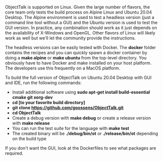 ObjectTalk is supported on Linux. Given the large number
of flavors, the core team only tests the build process
on Alpine Linux and Ubuntu 20.04 Desktop. The Alpine
environment is used to test a headless version (just
a command line tool without a GUI) and the Ubuntu version
is used to test the GUI version. In practice, any
combination should work as it just depends on the
availability of X-Windows and OpenGL. Other flavors
of Linux will likely work as well but we'll let the
community provide the instructions.

The headless versions can be easily tested with Docker.
The **docker** folder contains the recipes and you can
quickly spawn a docker container by doing a
**make alpine** or **make ubuntu** from the top-level
directory. You obviously have to have Docker and make
installed on your host platform. The developers use
this frequently on a MacOS platform.

To build the full version of ObjectTalk on Ubuntu 20.04
Desktop with GUI and IDE, run the following commands:

* Install additional software using **sudo apt-get install build-essential cmake git xorg-dev**
* **cd [to your favorite build directory]**
* **git clone https://github.com/goossens/ObjectTalk.git**
* **cd ObjectTalk**
* Create a debug version with **make debug** or create a release version with **make release**
* You can run the test suite for the language with **make test**
* The created binary will be **./debug/bin/ot** or **./release/bin/ot** depending on the build type

If you don't want the GUI, look at the Dockerfiles to see
what packages are required.
